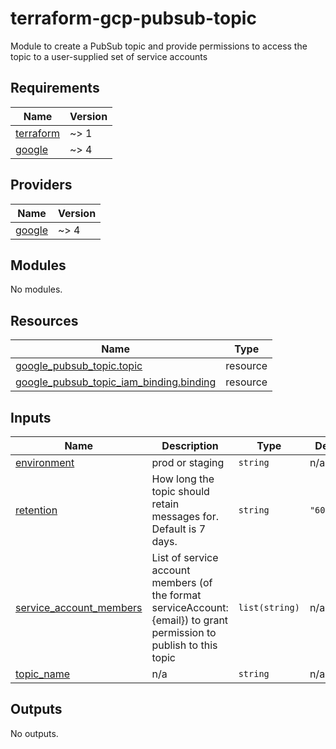 # terraform-gcp-pubsub-topic
Module to create a PubSub topic and provide permissions to access the topic to a user-supplied set of service accounts

<!-- BEGIN_TF_DOCS -->
## Requirements

| Name | Version |
|------|---------|
| <a name="requirement_terraform"></a> [terraform](#requirement\_terraform) | ~> 1 |
| <a name="requirement_google"></a> [google](#requirement\_google) | ~> 4 |

## Providers

| Name | Version |
|------|---------|
| <a name="provider_google"></a> [google](#provider\_google) | ~> 4 |

## Modules

No modules.

## Resources

| Name | Type |
|------|------|
| [google_pubsub_topic.topic](https://registry.terraform.io/providers/hashicorp/google/latest/docs/resources/pubsub_topic) | resource |
| [google_pubsub_topic_iam_binding.binding](https://registry.terraform.io/providers/hashicorp/google/latest/docs/resources/pubsub_topic_iam_binding) | resource |

## Inputs

| Name | Description | Type | Default | Required |
|------|-------------|------|---------|:--------:|
| <a name="input_environment"></a> [environment](#input\_environment) | prod or staging | `string` | n/a | yes |
| <a name="input_retention"></a> [retention](#input\_retention) | How long the topic should retain messages for. Default is 7 days. | `string` | `"604800s"` | no |
| <a name="input_service_account_members"></a> [service\_account\_members](#input\_service\_account\_members) | List of service account members (of the format serviceAccount:{email}) to grant permission to publish to this topic | `list(string)` | n/a | yes |
| <a name="input_topic_name"></a> [topic\_name](#input\_topic\_name) | n/a | `string` | n/a | yes |

## Outputs

No outputs.
<!-- END_TF_DOCS -->